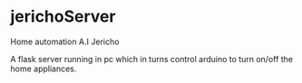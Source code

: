 # jerichoServer
 Home automation A.I Jericho
 
 A flask server running in pc which in turns control arduino to turn on/off the home appliances.

